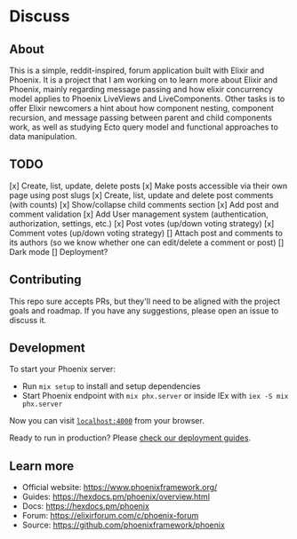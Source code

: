 # Discuss

## About
This is a simple, reddit-inspired, forum application built with Elixir and Phoenix. It is a project that I am working on to learn more about Elixir and Phoenix, mainly regarding message passing and how elixir concurrency model applies to Phoenix LiveViews and LiveComponents. Other tasks is to offer Elixir newcomers a hint about how component nesting, component recursion, and message passing between parent and child components work, as well as studying Ecto query model and functional approaches to data manipulation.

## TODO
[x] Create, list, update, delete posts
[x] Make posts accessible via their own page using post slugs
[x] Create, list, update and delete post comments (with counts)
[x] Show/collapse child comments section
[x] Add post and comment validation
[x] Add User management system (authentication, authorization, settings, etc.)
[x] Post votes (up/down voting strategy)
[x] Comment votes (up/down voting strategy)
[] Attach post and comments to its authors (so we know whether one can edit/delete a comment or post)
[] Dark mode
[] Deployment?

## Contributing
This repo sure accepts PRs, but they'll need to be aligned with the project goals and roadmap. If you have any suggestions, please open an issue to discuss it.

## Development

To start your Phoenix server:

  * Run `mix setup` to install and setup dependencies
  * Start Phoenix endpoint with `mix phx.server` or inside IEx with `iex -S mix phx.server`

Now you can visit [`localhost:4000`](http://localhost:4000) from your browser.

Ready to run in production? Please [check our deployment guides](https://hexdocs.pm/phoenix/deployment.html).

## Learn more

  * Official website: https://www.phoenixframework.org/
  * Guides: https://hexdocs.pm/phoenix/overview.html
  * Docs: https://hexdocs.pm/phoenix
  * Forum: https://elixirforum.com/c/phoenix-forum
  * Source: https://github.com/phoenixframework/phoenix
